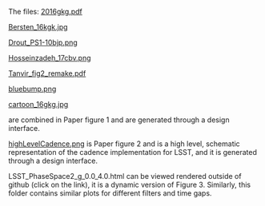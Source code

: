 
The files:
[2016gkg.pdf](2016gkg.pdf)

[Bersten_16kgk.jpg](Bersten_16kgk.jpg)

[Drout_PS1-10bjp.png](Drout_PS1-10bjp.png)

[Hosseinzadeh_17cbv.png](Hosseinzadeh_17cbv.png)

[Tanvir_fig2_remake.pdf](Tanvir_fig2_remake.pdf)

[bluebump.png](bluebump.png)

[cartoon_16gkg.jpg](cartoon_16gkg.jpg)

are combined in Paper figure 1 and are generated through a design interface. 

[highLevelCadence.png](highLevelCadence.png) is Paper figure 2 and is a high level, schematic representation of the cadence implementation for LSST, and it is generated through a design interface. 

LSST_PhaseSpace2_g_0.0_4.0.html	can be viewed rendered outside of github (click on the link), it is a dynamic version of Figure 3. Similarly, this folder contains similar plots for different filters and time gaps. 


